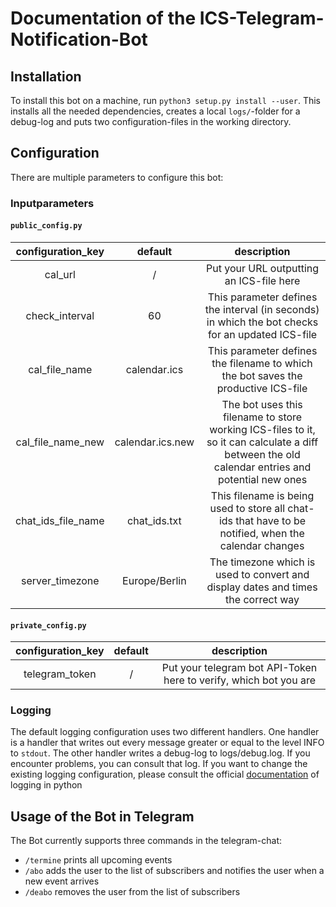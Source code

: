 # Documentation of the ICS-Telegram-Notification-Bot

## Installation

To install this bot on a machine, run `python3 setup.py install --user`. This installs all the needed dependencies,
creates a local `logs/`-folder for a debug-log and puts two configuration-files in the working directory.

## Configuration

There are multiple parameters to configure this bot:

### Inputparameters

#### `public_config.py`

| configuration_key | default | description |
|:-----------------:|:-------:|:-----------:|
| cal_url | / | Put your URL outputting an ICS-file here |
| check_interval | 60 | This parameter defines the interval (in seconds) in which the bot checks for an updated ICS-file | 
| cal_file_name | calendar.ics | This parameter defines the filename to which the bot saves the productive ICS-file |
| cal_file_name_new | calendar.ics.new | The bot uses this filename to store working ICS-files to it, so it can calculate a diff between the old calendar entries and potential new ones |
| chat_ids_file_name | chat_ids.txt | This filename is being used to store all chat-ids that have to be notified, when the calendar changes |
| server_timezone | Europe/Berlin | The timezone which is used to convert and display dates and times the correct way |

#### `private_config.py`

| configuration_key | default | description |
|:-----------------:|:-------:|:-----------:|
| telegram_token | / | Put your telegram bot API-Token here to verify, which bot you are |

### Logging

The default logging configuration uses two different handlers. One handler is a handler that writes out every message 
greater or equal to the level INFO to `stdout`. The other handler writes a debug-log to logs/debug.log. If you encounter
problems, you can consult that log. If you want to change the existing logging configuration, please consult the official
[documentation](https://docs.python.org/3/howto/logging.html) of logging in python

## Usage of the Bot in Telegram

The Bot currently supports three commands in the telegram-chat:
- `/termine` prints all upcoming events
- `/abo` adds the user to the list of subscribers and notifies the user when a new event arrives
- `/deabo` removes the user from the list of subscribers
